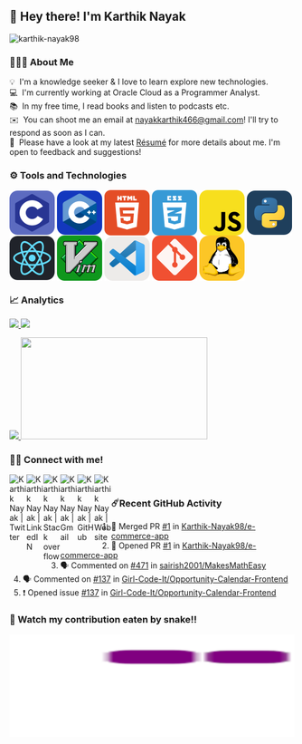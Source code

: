 <h2> 👋 Hey there! I'm Karthik Nayak</h2><img src="https://komarev.com/ghpvc/?username=karthik-nayak98&label=Visitors&color=32cd32&style=flat-square" alt="karthik-nayak98"/>

### 👨🏻‍💻 About Me

💡 &nbsp;I'm a knowledge seeker & I love to learn explore new technologies.\
💻 &nbsp;I'm currently working at Oracle Cloud as a Programmer Analyst.\
📚 &nbsp;In my free time, I read books and listen to podcasts etc.\
✉️ &nbsp;You can shoot me an email at nayakkarthik466@gmail.com! I'll try to respond as soon as I can.\
📄 &nbsp;Please have a look at my latest [Résumé](https://karthik-nayak98.github.io/resume) for more details about me. I'm open to feedback and suggestions!

### ⚙️ Tools and Technologies

<p align="left">
 <img align="center" src="assets/c.svg" alt="c"/>
 <img align="center" src="assets/c++.svg" alt="c++"/>
 <img align="center" src="assets/html.svg" alt="html"/>
 <img align="center" src="assets/css.svg" alt="Terminal"/>
 <img align="center" src="assets/javascript.svg" alt="Terminal"/>
 <img align="center" src="assets/python.svg" alt="python"/>
 <img align="center" src="assets/react.svg" alt="react"/>
 <img align="center" src="/assets/vim.svg" alt="vim"/>
 <img align="center" src="assets/vscode.svg" alt="vscode"/>
 <img align="center" src="assets/git.svg" alt="git"/>
 <img align="center" src="assets/linux.svg" alt="linux"/>
</p>


### 📈 Analytics

<p align="left">
<a href="https://github.com/Karthik-Nayak98">
  <img height='180em' src="https://github-readme-stats.vercel.app/api?username=Karthik-Nayak98&show_icons=true&theme=algolia&count_private=true">
  <img height='180em' src="https://github-readme-stats.anuraghazra1.vercel.app/api/top-langs/?username=Karthik-Nayak98&layout=compact&theme=algolia&langs_count=8" />
</a>
</p>

<p align="left">
    <a href="https://github.com/Karthik-Nayak98">
        <img height="180em" src="https://github-readme-streak-stats.herokuapp.com/?&user=karthik-nayak98&theme=algolia"/>
    </a>
    <a href="https://stackoverflow.com/users/9395755/karthik-nayak98">
	<img width='330em' height='180em' src='https://stackoverflow-card.vercel.app/?userID=9395755&theme=solarizeddark'/>
    </a>
</p>

### 🤝🏻 Connect with me!

<p align="left">
 <a href="https://twitter.com/karthiknayak98">
  <img align="left" alt="Karthik Nayak | Twitter" width="30px" src="https://img.icons8.com/color/48/000000/twitter--v1.png" />
 </a>
 <a href="https://www.linkedin.com/in/karthiknayak98/">
  <img align="left" alt="Karthik Nayak | LinkedIN" width="30px" src="https://img.icons8.com/color/50/000000/linkedin.png" />
 </a>
 <a href="https://stackoverflow.com/users/9395755/karthiknayak98" target="_blank">	
  <img align="left" src="https://img.icons8.com/external-tal-revivo-color-tal-revivo/24/000000/external-stack-overflow-is-a-question-and-answer-site-for-professional-logo-color-tal-revivo.png" alt="Karthik Nayak | Stack overflow" width="30px"/>
 </a>	
 <a href="mailto:karunayak63@gmail.com" target="blank">
  <img align="left" src="https://img.icons8.com/color/48/000000/gmail--v1.png" alt="Karthik Nayak | Gmail" width="30px"/>
 </a>
 <a href="https://github.com/Karthik-Nayak98" target="blank">
  <img align="left" src="https://img.icons8.com/color/48/000000/github--v1.png" alt="Karthik Nayak | GitHub" width="30px"/>
 </a>
 <a href="https://karthiknayak.netlify.app/" target="blank">
  <img align="left" src="https://img.icons8.com/color/48/000000/geography--v1.png" alt="Karthik Nayak | Website" width='30px' />
 </a>
	
</p>

<br/>

### ☄️Recent GitHub Activity

<!--START_SECTION:activity-->

1. 🎉 Merged PR [#1](https://github.com/Karthik-Nayak98/e-commerce-app/pull/1) in [Karthik-Nayak98/e-commerce-app](https://github.com/Karthik-Nayak98/e-commerce-app)
2. 💪 Opened PR [#1](https://github.com/Karthik-Nayak98/e-commerce-app/pull/1) in [Karthik-Nayak98/e-commerce-app](https://github.com/Karthik-Nayak98/e-commerce-app)
3. 🗣 Commented on [#471](https://github.com/sairish2001/MakesMathEasy/issues/471) in [sairish2001/MakesMathEasy](https://github.com/sairish2001/MakesMathEasy)
4. 🗣 Commented on [#137](https://github.com/Girl-Code-It/Opportunity-Calendar-Frontend/issues/137) in [Girl-Code-It/Opportunity-Calendar-Frontend](https://github.com/Girl-Code-It/Opportunity-Calendar-Frontend)
5. ❗️ Opened issue [#137](https://github.com/Girl-Code-It/Opportunity-Calendar-Frontend/issues/137) in [Girl-Code-It/Opportunity-Calendar-Frontend](https://github.com/Girl-Code-It/Opportunity-Calendar-Frontend)
<!--END_SECTION:activity-->

### 🐍 Watch my contribution eaten by snake!!

<p align='left'>
<img width="800em" height='180em' src="https://github.com/Karthik-Nayak98/Karthik-Nayak98/blob/output/github-contribution-grid-snake.gif" alt='snake gif'>
</p>

<!-- Links of Definitions -->

[linkedin]: https://www.linkedin.com/in/karthik-nayak24
[gmail]: mailto:karunayak63@gmail.com "Lets connect through email"
[stackoverflow]: https://stackoverflow.com/users/9395755/karthiknayak98
[github]: https://github.com/KarthikNayak024
[licence]: https://github.com/KarthikNayak024/KarthikNayak024/blob/master/LICENSE
[twitter]: https://twitter.com/KarthikNayak98


<!-- Social links

<p align="center"> <img src="https://komarev.com/ghpvc/?username=karthik-nayak98&label=Visitors&color=0088cc&style=flat-square" alt="karthik-nayak98" /> </p>

 <a href="https://www.linkedin.com/in/karthiknayak98/" target="_blank">
<img src=https://img.shields.io/badge/linkedin-%231E77B5.svg?&style=for-the-badge&logo=linkedin&logoColor=white alt=linkedin style="margin-bottom: 5px;" />
</a>
<a href="https://github.com/karthik-nayak98" target="_blank">
<img src=https://img.shields.io/badge/github-%2324292e.svg?&style=for-the-badge&logo=github&logoColor=white alt=github style="margin-bottom: 5px;" />
</a>
<a href="https://github.com/Karthik-Nayak98" target="blank"><img src="https://img.shields.io/badge/Website-3b5998?style=for-the-badge&logo=google-chrome&logoColor=white" alt=karthiknayak98 style="margin-bottom: 5px;" /></a>
<a href="https://twitter.com/karthiknayak98" target="_blank">
<img src=https://img.shields.io/badge/twitter-%2300acee.svg?&style=for-the-badge&logo=twitter&logoColor=white alt=twitter style="margin-bottom: 5px;" />
</a>
<a href="https://stackoverflow.com/users/9395755/karthiknayak98" target="_blank">
<img src=https://img.shields.io/badge/stackoverflow-%23F28032.svg?&style=for-the-badge&logo=stackoverflow&logoColor=white alt=stackoverflow style="margin-bottom: 5px;" />
</a>
<a href="mailto:karunayak63@gmail.com" target="blank"><img src="https://img.shields.io/badge/-Gmail-EA4335?style=for-the-badge&logo=Gmail&logoColor=white" alt="karthiknayak98" style="margin-bottom: 5px;"/></a>
</div>
-->

<!-- Gifs
<img src="https://media.giphy.com/media/LnQjpWaON8nhr21vNW/giphy.gif" width="40">
<img src="https://media.giphy.com/media/WUlplcMpOCEmTGBtBW/giphy.gif" width="40">
<img src="https://media.giphy.com/media/ZCN6F3FAkwsyOGU2RS/giphy.gif" width="40">
<img src="https://media.giphy.com/media/j2pOGeGYKe2xCCKwfi/giphy.gif" width="40">
-->

<!--

<p align="center">
   <img align="center" src="http://github-readme-streak-stats.herokuapp.com?user=Karthik-Nayak98&theme=buefy&hide_border=true&date_format=M%20j%5B%2C%20Y%5D"/>
</p>
<details>
  <summary>📊 <b>Github Readme Stats</b></summary>
 </br>
 <p align="center">
  <a href="https://github.com/Karthik-Nayak98">
   <img width="430" align="center" src="https://github-readme-stats.vercel.app/api?username=Karthik-Nayak98&show_icons=true&theme=buefy&count_private=true">
  </a>
  <a href="https://github.com/Karthik-Nayak98/github-readme-stats">
    <img align="center" src="https://github-readme-stats.anuraghazra1.vercel.app/api/top-langs/?username=Karthik-Nayak98&layout=compact&theme=buefy&langs_count=6" />
  </a>
 </p>
</details>

<details>
 <summary>🏆 <b>Github Profile Trophy</b></summary>
 </br>
 <p align="center">
  <a href="https://github.com/ryo-ma/github-profile-trophy">
   <img src="https://github-profile-trophy.vercel.app/?username=Karthik-Nayak98&column=8"/>
  </a>
 </p>
</details>

<details>
  <br />
  <summary>⚙️ <b> Things I use to get stuff done</b></summary>
  	<ul>
  	    <li><b>OS:</b> Ubuntu 20.04</li>
	    <li><b>Laptop: </b> Lenovo ideapad 310 (i5)</li>
  	    <li><b>Browser: </b> Firefox Web Browser</li>
	    <li><b>Terminal: </b> ZSH: Oh My Zsh (PowerLevel10k)</li>
	    <li><b>Code Editor:</b> VSCode - The best editor out there.</li>
	    <li><b>To Stay Updated:</b> Dev.to, Medium, Linkedin and Twitter.</li>
	    <br />
	</ul>
</details>

-->


<!--🌱 &nbsp;I'm on track for learning more about Artificial Intelligence, Systems Design, and Cloud Architecture.\
💬 &nbsp;Feel free to reach out to me for pro bono consulting and volunteering, or just for some interesting discussion.\
📄 &nbsp;Please have a look at my [Résumé](https://karthik-nayak98.github.io/resume) for more details about me. I'm open to feedback and suggestions!
- I'm aspiring 🔭️ Front-End Web Developer currently learning 🌱 **ReactJs**.
- I always like working in 🐧️**Linux** Environment.
- I'm a knowledge seeker & I love to learn new 💻 **Technologies**.
-->
